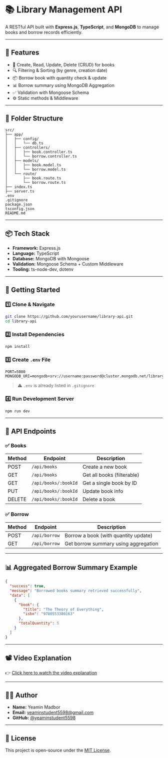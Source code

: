 # 📚 Library Management API

A RESTful API built with **Express.js**, **TypeScript**, and **MongoDB** to manage books and borrow records efficiently.

---

## 🚀 Features

- 📖 Create, Read, Update, Delete (CRUD) for books
- 🔍 Filtering & Sorting (by genre, creation date)
- 📦 Borrow book with quantity check & update
- 📊 Borrow summary using MongoDB Aggregation
- ✅ Validation with Mongoose Schema
- ⚙️ Static methods & Middleware

---

## 📁 Folder Structure

```
src/
├── app/
│   ├── config/
│   │   └── db.ts
│   ├── controllers/
│   │   ├── book.controller.ts
│   │   └── borrow.controller.ts
│   ├── models/
│   │   ├── book.model.ts
│   │   └── borrow.model.ts
│   └── route/
│       ├── book.route.ts
│       └── borrow.route.ts
├── index.ts
├── server.ts
.env
.gitignore
package.json
tsconfig.json
README.md
```

---

## 📦 Tech Stack

- **Framework:** Express.js  
- **Language:** TypeScript  
- **Database:** MongoDB with Mongoose  
- **Validation:** Mongoose Schema + Custom Middleware  
- **Tooling:** ts-node-dev, dotenv

---

## 🔧 Getting Started

### 1️⃣ Clone & Navigate

```bash
git clone https://github.com/yourusername/library-api.git
cd library-api
```

### 2️⃣ Install Dependencies

```bash
npm install
```

### 3️⃣ Create `.env` File

```env
PORT=5000
MONGODB_URI=mongodb+srv://username:password@cluster.mongodb.net/library
```

> ⚠️ `.env` is already listed in `.gitignore`

### 4️⃣ Run Development Server

```bash
npm run dev
```

---

## 📮 API Endpoints

### ✅ Books

| Method | Endpoint             | Description                  |
|--------|----------------------|------------------------------|
| POST   | `/api/books`         | Create a new book            |
| GET    | `/api/books`         | Get all books (filterable)   |
| GET    | `/api/books/:bookId` | Get a single book by ID      |
| PUT    | `/api/books/:bookId` | Update book info             |
| DELETE | `/api/books/:bookId` | Delete a book                |

### ✅ Borrow

| Method | Endpoint       | Description                            |
|--------|----------------|----------------------------------------|
| POST   | `/api/borrow`  | Borrow a book (with quantity update)   |
| GET    | `/api/borrow`  | Get borrow summary using aggregation   |

---

## 📊 Aggregated Borrow Summary Example

```json
{
  "success": true,
  "message": "Borrowed books summary retrieved successfully",
  "data": [
    {
      "book": {
        "title": "The Theory of Everything",
        "isbn": "9780553380163"
      },
      "totalQuantity": 5
    }
  ]
}
```

---

## 📽️ Video Explanation

👉 [Click here to watch the video explanation](https://your-video-link.com)

---

## 🧑‍💻 Author

- **Name:** Yeamin Madbor  
- **Email:** yeaminstudent5598@gmail.com  
- **GitHub:** [@yeaminstudent5598](https://github.com/yeaminstudent5598)

---

## 📄 License

This project is open-source under the [MIT License](LICENSE).

